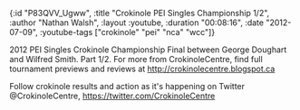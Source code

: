 {:id "P83QVV_Ugww",
 :title "Crokinole PEI Singles Championship 1/2",
 :author "Nathan Walsh",
 :layout :youtube,
 :duration "00:08:16",
 :date "2012-07-09",
 :youtube-tags ["crokinole" "pei" "nca" "wcc"]}


2012 PEI Singles Crokinole Championship Final between George Doughart and Wilfred Smith. Part 1/2. For more from CrokinoleCentre, find full tournament previews and reviews at http://crokinolecentre.blogspot.ca

Follow crokinole results and action as it's happening on Twitter @CrokinoleCentre, https://twitter.com/CrokinoleCentre
